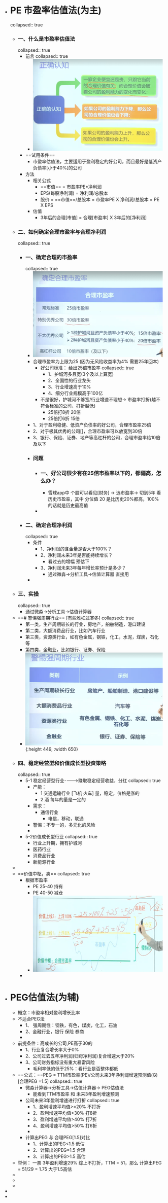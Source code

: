- # PE 市盈率估值法(为主)
  collapsed:: true
	- ### 一、什么是市盈率估值法
	  collapsed:: true
		- 前言
		  collapsed:: true
			- ![image.png](../assets/image_1647752945545_0.png)
		- ==试用条件==
			- 市盈率估值法，主要适用于盈利稳定的好公司，而且最好是低资产负债率[小于40%]的公司
		- 方法
			- 相关公式
				- ==市值== = 市盈率PE*净利润
				- EPS(每股净利润) = 净利润/总股本
				- 股价 = ==市值==/总股本  = 市盈率PE X 净利润/总股本 = PE X EPS
			- 估值
				- 3年后的合理[市值] = 合理[市盈率] X 3年后的[净利润]
	- ### 二、如何确定合理市盈率与合理净利润
	  collapsed:: true
		- ### 一、确定合理的市盈率
		  collapsed:: true
			- ![image.png](../assets/image_1647755436648_0.png)
			- 合理市盈率为上限为25  (因为无风险收益率为4%  需要25年回本)
				- 好公司标准： 给出25倍市盈率
				  collapsed:: true
					- 1、护城河多且宽(3个及以上算宽)
					- 2、全国性的行业龙头
					- 3、行业增速高于10%
					- 4、细分行业规模高于100亿
				- 不是很好，护城河不够宽/行业增速不理想-> 市盈率打折(越不符合标准的公司，打折越低)
					- 25倍打8折   20倍
					- 25倍打6折   15倍
			- 1、对于盈利稳健、低资产负债率的好公司，合理市盈率25倍
			- 2、对于极其优秀的公司[]，合理市盈率可以放宽到30倍
			- 3、银行、保险、证券、地产等高杠杆的公司，合理市盈率给10倍及以下
			- ### 问题
				- ### 一、好公司很少有在25倍市盈率以下的，都偏高，怎么办？
					- 雪球app中 个股可以看见[财务] -> 选市盈率-> 切到5年 看历史市盈率，其中 分位值 20 是比历史20%都高，100%的话就是历史最高值
				-
		- ### 二、确定合理净利润
		  collapsed:: true
			- 条件
				- 1、净利润的含金量是否大于100%？
				- 2、净利润未来3年是否能持续增长？
					- 看过去的增幅 预估下
				- 3、净利润未来3年每年增长率预计是多少？
					- 通过微淼->分析工具->估值计算器 直接用
			-
	- ### 三、实操
	  collapsed:: true
		- 通过微淼->分析工具->估值计算器
	- ==# 警惕强周期行业==   [有些难扛过寒冬]
	  collapsed:: true
		- 第一类，生产周期较长的行业，房地产，船舶制造，港口建设
		- 第二类，大额消费品行业，比如汽车行业
		- 第三类，资源类行业，如有色金属，钢铁，化工，水泥，煤炭，石化等
		- 第四类，金融业，比如银行、证券、保险
		- ![image.png](../assets/image_1647757748437_0.png){:height 449, :width 650}
	- ### 四、稳定经营型和价值成长型投资策略
	  collapsed:: true
		- 5-1 稳定经营型行业---->赚取稳定经营收益，分红
		  collapsed:: true
			- 产能：
				- 1 交通运输行业  [飞机 火车]  量，稳定，价格是涨的
				- 2 酒   每年的量是一定的
			- 需求：
				- 通信行业
					- 电信，移动，联通
			- 警惕：不专一的，多元化的风险
			-
		- 5-2价值成长型行业
		  collapsed:: true
			- 行业上升期，拥有护城河
			- 医药行业
			- 消费品行业
			- 新能源行业
	-
	- ==价值中枢，卖==
	  collapsed:: true
		- 根据市盈率
			- PE 25-40 持有
			- PE  40-50 减仓
			- ![image.png](../assets/image_1647759464134_0.png)
		-
- # PEG估值法(为辅)
	- 概念：市盈率相对盈利增长比率
	- 不适合PEG法
		- 1、 强周期性：钢铁，有色，煤炭，化工，石油
		- 2、金融行业，银行 保险 券商
		-
	- 前提条件：高成长的公司,PE高于30的
		- 1、行业复合增长率大于0%
		- 2、公司过去五年净利润(归母净利润)复合增速大于20%
		- 3、公司财务指标没有重大暴雷风险
			- 毛利率低的低于25%：看行业是否整体都低
	- ==公式：==PEG = TTM市盈率(PE)/公司未来3年净利润增速预测值(G) [合理PEG =1.5]
	  collapsed:: true
		- 微淼计算器->分析工具->估值计算器-> PEG估值法
			- 能看到TTM市盈率 和 未来3年盈利增速预测
		- 公司未来3年盈利增速进行打折
		  collapsed:: true
			- 1、盈利增速平均值>=20%    不打折
			- 2、盈利增速平均值>30%     打8折
			- 3、盈利增速平均值>40%     打7折
			- 4、盈利增速平均值>50%     打6折
			-
		- 计算出PEG 与 合理PEG[1.5]对比
			- 1、计算出的PEG<1.5    低估
			- 2、计算出的PEG=1.5    合理
			- 3、计算出的PEG>1.5    高估
	- 举例： 一票 3年盈利增速29% 综上不打折，TTM = 51，那么 计算出PEG = 51/29 = 1.75 大于1.5高估
	-
	-
	-
-
-